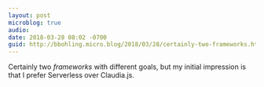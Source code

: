 ```yaml
---
layout: post
microblog: true
audio: 
date: 2018-03-28 08:02 -0700
guid: http://bbohling.micro.blog/2018/03/28/certainly-two-frameworks.html
---
```

Certainly two _frameworks_ with different goals, but my initial impression is that I prefer Serverless over Claudia.js.
